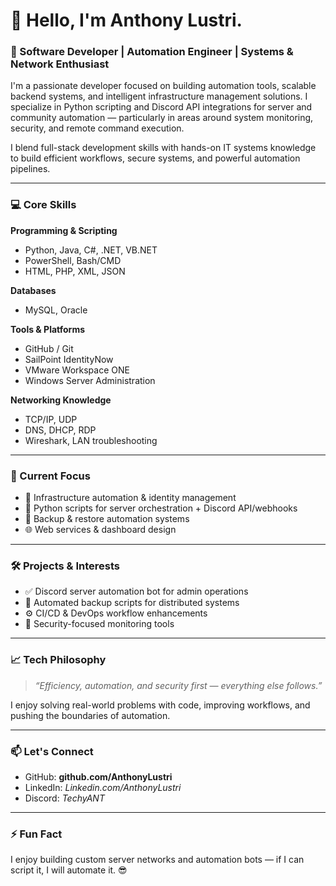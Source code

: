 # 👋 Hello, I'm Anthony Lustri.

### 🚀 Software Developer | Automation Engineer | Systems & Network Enthusiast

I'm a passionate developer focused on building automation tools, scalable backend systems, and intelligent infrastructure management solutions. I specialize in Python scripting and Discord API integrations for server and community automation — particularly in areas around system monitoring, security, and remote command execution.

I blend full-stack development skills with hands-on IT systems knowledge to build efficient workflows, secure systems, and powerful automation pipelines.

---

### 💻 Core Skills

**Programming & Scripting**
- Python, Java, C#, .NET, VB.NET  
- PowerShell, Bash/CMD  
- HTML, PHP, XML, JSON

**Databases**
- MySQL, Oracle

**Tools & Platforms**
- GitHub / Git  
- SailPoint IdentityNow  
- VMware Workspace ONE  
- Windows Server Administration

**Networking Knowledge**
- TCP/IP, UDP  
- DNS, DHCP, RDP  
- Wireshark, LAN troubleshooting

---

### 🧠 Current Focus

- 🔐 Infrastructure automation & identity management
- 🤖 Python scripts for server orchestration + Discord API/webhooks
- 💾 Backup & restore automation systems
- 🌐 Web services & dashboard design

---

### 🛠️ Projects & Interests

- ✅ Discord server automation bot for admin operations
- 📂 Automated backup scripts for distributed systems
- ⚙️ CI/CD & DevOps workflow enhancements
- 🧩 Security-focused monitoring tools

---

### 📈 Tech Philosophy

> _“Efficiency, automation, and security first — everything else follows.”_

I enjoy solving real-world problems with code, improving workflows, and pushing the boundaries of automation.

---

### 📫 Let's Connect

- GitHub: **github.com/AnthonyLustri**
- LinkedIn: *Linkedin.com/AnthonyLustri*
- Discord: *TechyANT*

---

### ⚡ Fun Fact

I enjoy building custom server networks and automation bots — if I can script it, I will automate it. 😎  
